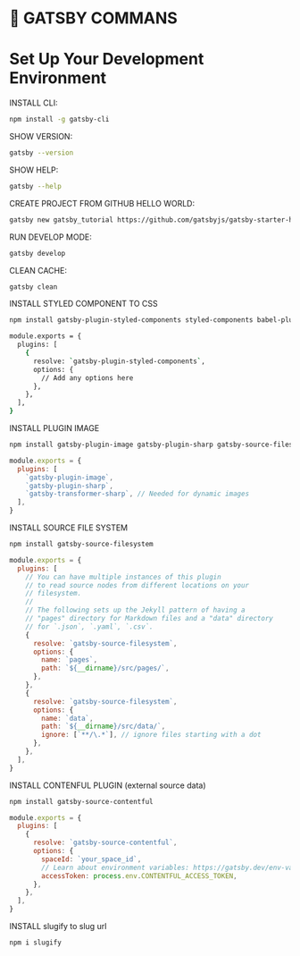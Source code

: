 # 🚀 GATSBY COMMANS

# Set Up Your Development Environment

INSTALL CLI:
```sh
npm install -g gatsby-cli
```

SHOW VERSION:
```sh
gatsby --version
```

SHOW HELP:
```sh
gatsby --help
```

CREATE PROJECT FROM GITHUB HELLO WORLD:
```sh
gatsby new gatsby_tutorial https://github.com/gatsbyjs/gatsby-starter-hello-world
```

RUN DEVELOP MODE:
```sh
gatsby develop
```

CLEAN CACHE:
```sh
gatsby clean
```

INSTALL STYLED COMPONENT TO CSS
```sh
npm install gatsby-plugin-styled-components styled-components babel-plugin-styled-components
```
```sh
module.exports = {
  plugins: [
    {
      resolve: `gatsby-plugin-styled-components`,
      options: {
        // Add any options here
      },
    },
  ],
}
```

INSTALL PLUGIN IMAGE
```sh
npm install gatsby-plugin-image gatsby-plugin-sharp gatsby-source-filesystem gatsby-transformer-sharp
```
```js
module.exports = {
  plugins: [
    `gatsby-plugin-image`,
    `gatsby-plugin-sharp`,
    `gatsby-transformer-sharp`, // Needed for dynamic images
  ],
}
```

INSTALL SOURCE FILE SYSTEM
```sh
npm install gatsby-source-filesystem
```
```js
module.exports = {
  plugins: [
    // You can have multiple instances of this plugin
    // to read source nodes from different locations on your
    // filesystem.
    //
    // The following sets up the Jekyll pattern of having a
    // "pages" directory for Markdown files and a "data" directory
    // for `.json`, `.yaml`, `.csv`.
    {
      resolve: `gatsby-source-filesystem`,
      options: {
        name: `pages`,
        path: `${__dirname}/src/pages/`,
      },
    },
    {
      resolve: `gatsby-source-filesystem`,
      options: {
        name: `data`,
        path: `${__dirname}/src/data/`,
        ignore: [`**/\.*`], // ignore files starting with a dot
      },
    },
  ],
}
```

INSTALL CONTENFUL PLUGIN (external source data) 
```sh
npm install gatsby-source-contentful
```
```js
module.exports = {
  plugins: [
    {
      resolve: `gatsby-source-contentful`,
      options: {
        spaceId: `your_space_id`,
        // Learn about environment variables: https://gatsby.dev/env-vars
        accessToken: process.env.CONTENTFUL_ACCESS_TOKEN,
      },
    },
  ],
}
```

INSTALL slugify to slug url 
```sh
npm i slugify
```